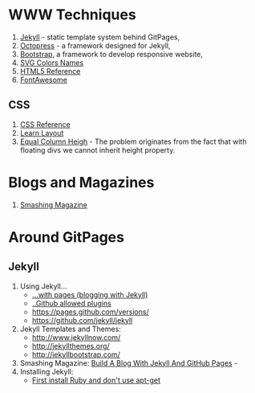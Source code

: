 # WWW Techniques #

1. [Jekyll](#jekyll) - static template system behind GitPages,
2. [Octopress](http://octopress.org/docs/) - a framework designed for Jekyll,
3. [Bootstrap](http://getbootstrap.com/), a framework to develop responsive website,
4. [SVG Colors Names](http://www.w3.org/TR/2003/CR-css3-color-20030514/#svg-color)
5. [HTML5 Reference](http://www.w3schools.com/tags/default.asp)
6. [FontAwesome](http://fontawesome.io/get-started/)


## CSS ##
1. [CSS Reference](https://developer.mozilla.org/en-US/docs/Web/CSS/Reference)
2. [Learn Layout](http://learnlayout.com)
3. [Equal Column Heigh](http://matthewjamestaylor.com/blog/equal-height-columns-cross-browser-css-no-hacks) - 
   The problem originates from the fact that with floating divs we cannot
   inherit height property.

# Blogs and Magazines #
1. [Smashing Magazine](http://www.smashingmagazine.com/)

# Around GitPages #
## Jekyll ##

1. Using Jekyll...
    - [...with pages (blogging with Jekyll)](https://help.github.com/articles/using-jekyll-with-pages/)
    - [..Github allowed plugins](https://help.github.com/articles/using-jekyll-plugins-with-github-pages/)
    - https://pages.github.com/versions/
    - https://github.com/jekyll/jekyll
2. Jekyll Templates and Themes:
   - http://www.jekyllnow.com/
   - http://jekyllthemes.org/
   - http://jekyllbootstrap.com/
3. Smashing Magazine:
   [Build A Blog With Jekyll And GitHub Pages](http://www.smashingmagazine.com/2014/08/01/build-blog-jekyll-github-pages/) -
4. Installing Jekyll:
   - [First install Ruby and don't use apt-get](http://ryanbigg.com/2014/10/ubuntu-ruby-ruby-install-chruby-and-you/)

